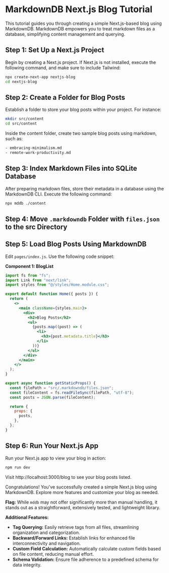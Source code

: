 # MarkdownDB Next.js Blog Tutorial

This tutorial guides you through creating a simple Next.js-based blog using MarkdownDB. MarkdownDB empowers you to treat markdown files as a database, simplifying content management and querying.

## Step 1: Set Up a Next.js Project

Begin by creating a Next.js project. If Next.js is not installed, execute the following command, and make sure to include Tailwind:

```bash
npx create-next-app nextjs-blog
cd nextjs-blog
```

## Step 2: Create a Folder for Blog Posts

Establish a folder to store your blog posts within your project. For instance:

```bash
mkdir src/content
cd src/content
```

Inside the content folder, create two sample blog posts using markdown, such as:

```bash
- embracing-minimalism.md
- remote-work-productivity.md
```

## Step 3: Index Markdown Files into SQLite Database

After preparing markdown files, store their metadata in a database using the MarkdownDB CLI. Execute the following command:

```bash
npx mddb ./content
```

## Step 4: Move `.markdowndb` Folder with `files.json` to the src Directory

## Step 5: Load Blog Posts Using MarkdownDB

Edit `pages/index.js`. Use the following code snippet:

**Component 1: BlogList**

```jsx
import fs from "fs";
import Link from "next/link";
import styles from "@/styles/Home.module.css";

export default function Home({ posts }) {
  return (
    <>
      <main className={styles.main}>
        <div>
          <h2>Blog Posts</h2>
          <ul>
            {posts.map((post) => (
              <li>
                <h3>{post.metadata.title}</h3>
              </li>
            ))}
          </ul>
        </div>
      </main>
    </>
  );
}

export async function getStaticProps() {
  const filePath = "src/.markdowndb/files.json";
  const fileContent = fs.readFileSync(filePath, "utf-8");
  const posts = JSON.parse(fileContent);

  return {
    props: {
      posts,
    },
  };
}
```

## Step 6: Run Your Next.js App

Run your Next.js app to view your blog in action:

```bash
npm run dev
```

Visit http://localhost:3000/blog to see your blog posts listed.

Congratulations! You've successfully created a simple Next.js blog using MarkdownDB. Explore more features and customize your blog as needed.

**Flag:** While `mddb` may not offer significantly more than manual handling, it stands out as a straightforward, extensively tested, and lightweight library.

**Additional Features:**

- **Tag Querying:** Easily retrieve tags from all files, streamlining organization and categorization.
- **Backward/Forward Links:** Establish links for enhanced file interconnectivity and navigation.
- **Custom Field Calculation:** Automatically calculate custom fields based on file content, reducing manual effort.
- **Schema Validation:** Ensure file adherence to a predefined schema for data integrity.
